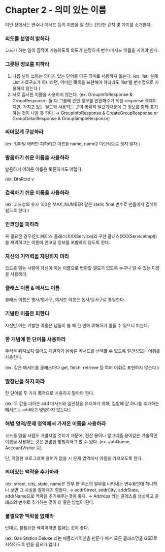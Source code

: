 # Chapter 2 - 의미 있는 이름

이번 장에서는 변수나 메서드 등의 이름을 잘 짓는 간단한 규칙 몇 가지를 소개한다.

### 의도를 분명히 밝혀라

 코드가 하는 일이 짐작이 가능하도록 의도가 분명하게 변수/메서드 이름을 지어야 한다.

### 그릇된 정보를 피하라

1.  나름 널리 쓰이는 의미가 있는 단어를 다른 의미로 사용하지 않는다.
(ex. list: 실제 List 자료구조가 아니라면, 어떠한 목록을 표현해야 하더라도 ‘list’를 변수명으로 사용하지 않는다.)
2.  서로 흡사한 이름을 사용하지 않는다.
(ex. GroupInfoResponse & GroupResponse : 둘 다 그룹에 관한 정보를 반환해주기 위한 response 객체이지만, 가지고 있는 필드와 사용되는 곳이 명확히 달랐기때문에 그 정보를 함께 표기하는 것이 나을 듯 하다. 
→ GroupInfoResponse & CreateGroupResponse or GroupDetailResponse & GroupSimpleResponse)

### 의미있게 구분하라

(ex. 컴파일 에러만 피하려고 이름을 name, name2 이런식으로 짓지 말자.)

### 발음하기 쉬운 이름을 사용하라

 발음하기 어려운 이름은 토론하기도 어렵다.

(ex. DtaRcrd v

### 검색하기 쉬운 이름을 사용하라

 (ex. 코드상의 숫자 100은 MAX_NUMBER 같은 static final 변수로 만들어서 검색이 쉽도록 한다.)

### 인코딩을 피하라

 꼭 필요한 경우(인터페이스 클래스(XXXService)와 구현 클래스(XXXServiceImpl))를 제외하고는 이름에 인코딩 정보를 포함하지 않도록 한다.

### 자신의 기억력을 자랑하지 마라

 코드를 읽는 사람이 자신이 아는 이름으로 변환할 필요가 없도록 누구나 알 수 있는 이름을 사용해라.

### 클래스 이름 &  메서드 이름

 클래스 이름은 명사/명사구, 메서드 이름은 동사/동사구로 통일한다.

### 기발한 이름은 피한다

 자신만 아는 기발한 이름은 남들이 볼 때 한 번에 이해하기 힘들 수 있으니 피한다.

### 한 개념에 한 단어를 사용하라

 주석을 뒤져보지 않아도 개발자가 올바른 메서드를 선택할 수 있도록 일관성있는 어휘를 사용한다.

(ex. 같은 메서드를 클래스마다 get, fetch, retrieve 등 여러 어휘로 표현하지 않는다.)

### 말장난을 하지 마라

 한 단어를 두 가지 목적으로 사용하지 말아야 한다.

(ex. 두 값을 더하는 add 메서드와 일관성을 유지하기 위해, 집합에 값 하나를 추가하는 메서드도 add라고 명명하지 않는다.)

### 해법 영역/문제 영역에서 가져온 이름을 사용하라

 코드를 읽을 사람도 개발자일 것이기 때문에, 전산 용어나 알고리즘 용어같은 기술적인 이름을 사용하는 것은 현명한 방법이라고 할 수 있다. (ex. JobQueue, AccountVisitor 등)

 단, 적절한 프로그래머 용어가 없을 시 문제 영역에서 이름을 가져오도록 한다.

### 의미있는 맥락을 추가하라

 (ex. street, city, state, name은 전부 한 주소의 일부를 나타내는 변수들인데 하나하나 보면 그 사실을 알아채기 힘들다.
 → addrStreet, addrCity, addrState, addrName으로 맥락을 추가해주는것이 좋다.
 → Address 라는 클래스를 생성하고 클래스의 변수로 추가하는 것이 더 좋은 방법이 된다.

### 불필요한 맥락을 없애라

 반대로, 불필요한 맥락이라면 없애는 것이 좋다. 

(ex. Gas Station Deluxe 라는 애플리케이션을 만든다 해서 모든 클래스명을 GSD로 시작하도록 만들 필요가 없다.)